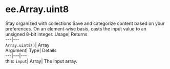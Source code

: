  
#  ee.Array.uint8
Stay organized with collections  Save and categorize content based on your preferences. 
On an element-wise basis, casts the input value to an unsigned 8-bit integer. Usage| Returns  
---|---  
`Array.uint8()`| Array  
Argument| Type| Details  
---|---|---  
this: `input`| Array| The input array.  

